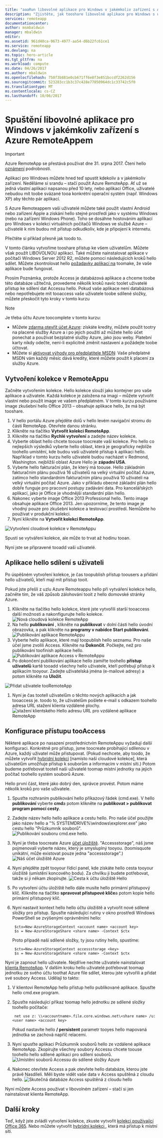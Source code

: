 ```yaml
---
title: "aaaRun libovolné aplikace pro Windows v jakémkoliv zařízení s Azure Remoteappem | Microsoft Docs"
description: "Zjistěte, jak tooshare libovolné aplikace pro Windows s uživateli pomocí Azure Remoteappu."
services: remoteapp
documentationcenter: 
author: msmbaldwin
manager: mbaldwin
editor: 
ms.assetid: 961d40ca-9673-4977-aa54-d6b22fc61ce1
ms.service: remoteapp
ms.devlang: na
ms.topic: hero-article
ms.tgt_pltfrm: na
ms.workload: compute
ms.date: 04/26/2017
ms.author: mbaldwin
ms.openlocfilehash: 750f3b881e0cb671ff6e8f3e851bccdf2262d156
ms.sourcegitcommit: 523283cc1b3c37c428e77850964dc1c33742c5f0
ms.translationtype: MT
ms.contentlocale: cs-CZ
ms.lasthandoff: 10/06/2017
---
```

# <a name="run-any-windows-app-on-any-device-with-azure-remoteapp"></a>Spuštění libovolné aplikace pro Windows v jakémkoliv zařízení s Azure RemoteAppem
> [!IMPORTANT]
> Azure RemoteApp se přestává používat dne 31. srpna 2017. Čtení hello [oznámení](https://go.microsoft.com/fwlink/?linkid=821148) podrobnosti.
> 
> 

Aplikaci pro Windows můžete hned teď spustit kdekoliv a v jakémkoliv zařízení. Neděláme si srandu – stačí použít Azure RemoteApp. Ať už se jedná vlastní aplikaci napsanou před 10 lety, nebo aplikaci Office, uživatelé nebudou mít toobe svázané tooa konkrétní operační systém (např. Windows XP) aby těchto pár aplikací.

S Azure Remoteappem vaši uživatelé můžete také použít vlastní Android nebo zařízení Apple a získání hello stejné prostředí jako v systému Windows (nebo na zařízení Windows Phone). Toho se dosáhne hostováním aplikací pro Windows v kolekci virtuálních počítačů Windows ve službě Azure – uživatelé k nim budou mít přístup odkudkoliv, kde je připojení k internetu. 

Přečtěte si příklad přesně jak toodo to.

V tomto článku vytvoříme tooshare přístup ke všem uživatelům. Můžete však použít LIBOVOLNOU aplikaci. Také můžete nainstalovat aplikace v počítači Windows Server 2012 R2, můžete pomocí následujících kroků hello sdílet. Můžete zkontrolovat hello [požadavky aplikací na](remoteapp-appreqs.md) toomake, že vaše aplikace bude fungovat.

Prosím Poznámka, protože Access je databázová aplikace a chceme toobe této databáze užitečná, provedeme několik kroků navíc toolet uživatelé přístup ke sdílení dat Accessu hello. Pokud vaše aplikace není databázová nebo nepotřebujete mít tooaccess vaše uživatele toobe sdílené složky, můžete přeskočit tyto kroky v tomto kurzu

> [!NOTE]
> <a name="note"></a>Je třeba účtu Azure toocomplete v tomto kurzu:
> 
> * Můžete [zdarma otevřít účet Azure](https://azure.microsoft.com/free/?WT.mc_id=A261C142F): získáte kredity, můžete použít tootry na placené služby Azure a i po jejich použití až můžete hello účet ponechat a používat bezplatné služby Azure, jako jsou weby. Platební karty nikdy odečte, není-li explicitně změnit nastavení a požádejte toobe účtovat.
> * Můžete si [aktivovat výhody pro předplatitele MSDN](https://azure.microsoft.com/pricing/member-offers/msdn-benefits-details/?WT.mc_id=A261C142F): Vaše předplatné MSDN vám každý měsíc dává kredity, které můžete použít k placení za služby Azure.
> 
> 

## <a name="create-a-collection-in-remoteapp"></a>Vytvoření kolekce v RemoteAppu
Začněte vytvořením kolekce. Hello kolekce slouží jako kontejner pro vaše aplikace a uživatele. Každá kolekce je založena na imagi – můžete vytvořit vlastní nebo použít image ve vašem předplatném. V tomto kurzu používáme image zkušební hello Office 2013 – obsahuje aplikace hello, že má být tooshare.

1. V hello portálu Azure přejděte dolů v hello levém navigační stromu do části RemoteApp. Otevřete danou stránku.
2. Klikněte na tlačítko **Vytvořit kolekci RemoteApp**.
3. Klikněte na tlačítko **Rychlé vytvoření** a zadejte název kolekce.
4. Vyberte oblast hello chcete toouse toocreate vaší kolekce. Pro hello co nejlepších výsledků vyberte hello oblast, která je geograficky nejblíže toohello umístění, kde budou vaši uživatelé přístup k aplikaci hello. Například v tomto kurzu hello uživatelé budou nacházet v Redmond, Washington. nejbližší oblast Azure Hello je **západní USA**.
5. Vyberte hello fakturační plán, že který má toouse. Hello základním fakturačním plánu používá 16 uživatelů na velký virtuální počítač Azure, zatímco hello standardním fakturačním plánu používá 10 uživateli na velký virtuální počítač Azure. Jako v příkladu obecné základní plán hello dobře funguje pro pracovní postupy zadávání data. Pro kancelářských aplikací, jako je Office je vhodnější standardní plán hello.
6. Nakonec vyberte image Office 2013 Professional hello. Tento image obsahuje aplikace Office 2013. Jen upozorníme, že tento image je vhodný pouze pro zkušební kolekce a testovací prostředí. Nemůžete ho používat v produkční kolekci.
7. Nyní klikněte na **Vytvořit kolekci RemoteApp**.

![Vytvoření cloudové kolekce v RemoteAppu](./media/remoteapp-anyapp/ra-anyappcreatecollection.png)

Spustí se vytváření kolekce, ale může to trvat až hodinu tooan.

Nyní jste se připravené tooadd vaši uživatelé.

## <a name="share-hello-app-with-users"></a>Aplikace hello sdílení s uživateli
Po úspěšném vytvoření kolekce, je čas toopublish přístup toousers a přidání hello uživatelů, kteří mají mít přístup tooit.

Pokud jste přešli z uzlu Azure Remoteappu hello při vytváření kolekce hello, začněte tím, že váš způsob zálohování tooit z hello domovské stránky Azure.

1. Klikněte na tlačítko hello kolekce, které jste vytvořili starší tooaccess další možnosti a nakonfigurujte hello kolekce.
   ![Nová cloudová kolekce RemoteApp](./media/remoteapp-anyapp/ra-anyappcollection.png)
2. Na hello **publikování** , klikněte na **publikovat** v dolní části hello úvodní obrazovka, a pak klikněte na **programy v nabídce Start publikování**.
   ![Publikování aplikace RemoteAppu](./media/remoteapp-anyapp/ra-anyapppublish.png)
3. Vyberte hello aplikace, které mají toopublish hello seznamu. Pro naše účel jsme zvolili Access. Klikněte na **Dokončit**. Počkejte, než pro publikování toofinish aplikace hello.
   ![Publikování aplikace Access v RemoteAppu](./media/remoteapp-anyapp/ra-anyapppublishaccess.png)
4. Po dokončení publikování aplikace hello zamiřte toohello **přístup uživatelů** kartě tooadd všechny hello uživatele, kteří potřebují přístup k aplikacím tooyour. Zadejte uživatelská jména (e-mailové adresy) a potom klikněte na **Uložit**.

![Přidat uživatele tooRemoteApp](./media/remoteapp-anyapp/ra-anyappaddusers.png)

1. Nyní je čas tootell uživatelům o těchto nových aplikacích a jak tooaccess je. toodo to, že uživatelům pošlete e-mail s odkazem toohello adresa URL stažení klienta vzdálené plochy.
   ![stažení klientského Hello adresu URL pro vzdálené aplikace RemoteApp](./media/remoteapp-anyapp/ra-anyappurl.png)

## <a name="configure-access-tooaccess"></a>Konfigurace přístupu tooAccess
Některé aplikace po nasazení prostřednictvím RemoteAppu vyžadují další konfiguraci. Konkrétně pro přístup, jsme toocreate probíhající sdílenou v Azure, každý uživatel může přistupovat. (Pokud nechcete, aby toodo, že můžete vytvořit [hybridní kolekci](remoteapp-create-hybrid-deployment.md) [namísto naší cloudové kolekce], která uživatelům umožňuje přístup k souborům a informacím v místní síti.) Potom budeme potřebovat tootell naši uživatelé toomap místní jednotky na jejich počítač toohello systém souborů Azure.

Hello první část, které jako dobrý den, správce provést. Potom máme několik kroků pro vaše uživatele.

1. Spusťte rozhraním publikování hello příkazový řádek (cmd.exe). V hello **publikování** vyberte **cmd**a potom klikněte na **publikovat > publikovat program pomocí cesty**.
2. Zadejte název hello hello aplikace a cestu hello. Pro naše účel použijte jako název hello a "% SYSTEMDRIVE%\windows\explorer.exe" jako cestu hello "Průzkumník souborů".
   ![Publikování souboru cmd.exe hello.](./media/remoteapp-anyapp/ra-publishcmd.png)
3. Nyní je třeba toocreate Azure [účet úložiště](../storage/common/storage-create-storage-account.md). "Accessstorage", náš jsme pojmenovali vyberte název, který je smysluplný tooyou. (toomisquote unikátní, může existovat pouze jedna "accessstorage".) ![Náš účet úložiště Azure](./media/remoteapp-anyapp/ra-anyappazurestorage.png)
4. Nyní přejděte zpět tooyour řídicí panel, kde získáte hello cesta tooyour úložiště (umístění koncového bodu). Za chvilku ji budete potřebovat, takže si ji někam zkopírujte.
   ![Cesta k účtu úložiště Hello](./media/remoteapp-anyapp/ra-anyappstoragelocation.png)
5. Po vytvoření účtu úložiště hello dále musíte hello primární přístupový klíč. Klikněte na tlačítko **spravovat přístupové klíče**a potom kopie hello primární přístupový klíč.
6. Nyní nastavit kontext hello hello účtu úložiště a vytvořit nové sdílené složky pro přístup. Spusťte následující rutiny v okno prostředí Windows PowerShell se zvýšenými oprávněními hello:
   
        $ctx=New-AzureStorageContext <account name> <account key>
        $s = New-AzureStorageShare <share name> -Context $ctx
   
    Proto případě naší sdílené složky, ty jsou rutiny hello, spustíme:
   
        $ctx=New-AzureStorageContext accessstorage <key>
        $s = New-AzureStorageShare <share name> -Context $ctx

Nyní je zapnout hello uživatele. Nejdříve nechte uživatele nainstalovat [klienta RemoteApp](remoteapp-clients.md). V dalším kroku hello uživatelé potřebovat toomap jednotku ze svého účtu toothat Azure file sdílet, kterou jste vytvořili a přidat své soubory Access. Udělají to takto:

1. V klientovi RemoteApp hello přístup hello publikované aplikace. Spusťte hello cmd.exe program.
2. Spusťte následující příkaz toomap hello jednotku ze sdílené složky toohello počítače:
   
        net use z: \\<accountname>.file.core.windows.net\<share name> /u:<user name> <account key>
   
    Pokud nastavíte hello **/ persistent** parametr tooyes hello mapovaná jednotka se zachová napříč relacemi.
3. Nyní spusťte aplikaci Průzkumník souborů hello ze vzdálené aplikace RemoteApp. Zkopírujte všechny soubory Accessu chcete toouse toohello hello sdílené aplikaci pro sdílení souborů.
   ![Umístění souborů Accessu do sdílené složky Azure](./media/remoteapp-anyapp/ra-anyappuseraccess.png)
4. Nakonec otevřete Access a pak otevřete hello databáze, kterou jste právě Nasdíleli. Měli byste vidět vaše data v Access spuštěná z cloudu hello.
   ![Skutečná databáze Access spuštěná z cloudu hello](./media/remoteapp-anyapp/ra-anyapprunningaccess.png)

Nyní můžete Access používat v libovolném zařízení – stačí si jen nainstalovat klienta RemoteApp.

<!--Every topic should have next steps and links toohello next logical set of content tookeep hello customer engaged-->
## <a name="next-steps"></a>Další kroky
Teď, když jste zvládli vytvoření kolekce, zkuste vytvořit [kolekci používající Office 365](remoteapp-tutorial-o365anywhere.md). Nebo můžete vytvořit [hybridní kolekci ](remoteapp-create-hybrid-deployment.md), která má přístup k místní síti.

<!--Image references-->


